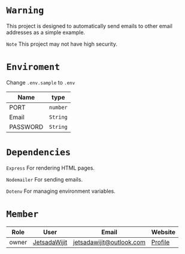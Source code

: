 # `Warning`

This project is designed to automatically send emails to other email addresses as a simple example.

`Note` This project may not have high security.

# `Enviroment`

Change `.env.sample` to `.env`

|Name|type|
|-|-|
|PORT|`number`|
|Email|`String`|
|PASSWORD|`String`|

# `Dependencies`

`Express` For rendering HTML pages.

`Nodemailer` For sending emails.

`Dotenv` For managing environment variables.

# `Member`

|Role|User|Email|Website|
|-|-|-|-|
|owner|[JetsadaWijit](https://github.com/JetsadaWijit)|jetsadawijit@outlook.com|[Profile](https://jetsadawijit.github.io)|
